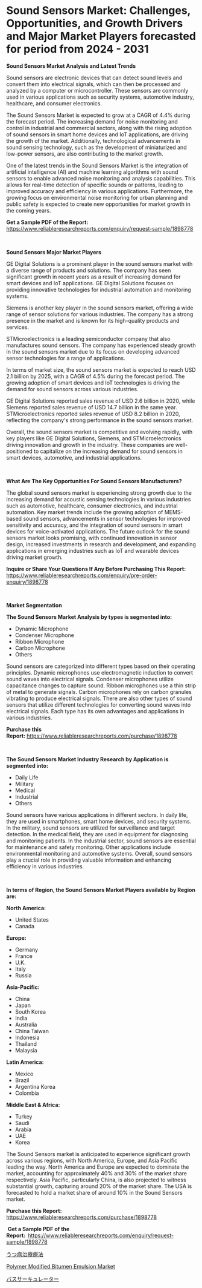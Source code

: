 <p><h1>Sound Sensors Market: Challenges, Opportunities, and Growth Drivers and Major Market Players forecasted for period from 2024 - 2031</h1></p><p><strong>Sound Sensors Market Analysis and Latest Trends</strong></p>
<p><p>Sound sensors are electronic devices that can detect sound levels and convert them into electrical signals, which can then be processed and analyzed by a computer or microcontroller. These sensors are commonly used in various applications such as security systems, automotive industry, healthcare, and consumer electronics.</p><p>The Sound Sensors Market is expected to grow at a CAGR of 4.4% during the forecast period. The increasing demand for noise monitoring and control in industrial and commercial sectors, along with the rising adoption of sound sensors in smart home devices and IoT applications, are driving the growth of the market. Additionally, technological advancements in sound sensing technology, such as the development of miniaturized and low-power sensors, are also contributing to the market growth.</p><p>One of the latest trends in the Sound Sensors Market is the integration of artificial intelligence (AI) and machine learning algorithms with sound sensors to enable advanced noise monitoring and analysis capabilities. This allows for real-time detection of specific sounds or patterns, leading to improved accuracy and efficiency in various applications. Furthermore, the growing focus on environmental noise monitoring for urban planning and public safety is expected to create new opportunities for market growth in the coming years.</p></p>
<p><strong>Get a Sample PDF of the Report:&nbsp;</strong> <a href="https://www.reliableresearchreports.com/enquiry/request-sample/1898778">https://www.reliableresearchreports.com/enquiry/request-sample/1898778</a></p>
<p>&nbsp;</p>
<p><strong>Sound Sensors Major Market Players</strong></p>
<p><p>GE Digital Solutions is a prominent player in the sound sensors market with a diverse range of products and solutions. The company has seen significant growth in recent years as a result of increasing demand for smart devices and IoT applications. GE Digital Solutions focuses on providing innovative technologies for industrial automation and monitoring systems.</p><p>Siemens is another key player in the sound sensors market, offering a wide range of sensor solutions for various industries. The company has a strong presence in the market and is known for its high-quality products and services.</p><p>STMicroelectronics is a leading semiconductor company that also manufactures sound sensors. The company has experienced steady growth in the sound sensors market due to its focus on developing advanced sensor technologies for a range of applications.</p><p>In terms of market size, the sound sensors market is expected to reach USD 2.1 billion by 2025, with a CAGR of 4.5% during the forecast period. The growing adoption of smart devices and IoT technologies is driving the demand for sound sensors across various industries.</p><p>GE Digital Solutions reported sales revenue of USD 2.6 billion in 2020, while Siemens reported sales revenue of USD 14.7 billion in the same year. STMicroelectronics reported sales revenue of USD 8.2 billion in 2020, reflecting the company's strong performance in the sound sensors market.</p><p>Overall, the sound sensors market is competitive and evolving rapidly, with key players like GE Digital Solutions, Siemens, and STMicroelectronics driving innovation and growth in the industry. These companies are well-positioned to capitalize on the increasing demand for sound sensors in smart devices, automotive, and industrial applications.</p></p>
<p>&nbsp;</p>
<p><strong>What Are The Key Opportunities For Sound Sensors Manufacturers?</strong></p>
<p><p>The global sound sensors market is experiencing strong growth due to the increasing demand for acoustic sensing technologies in various industries such as automotive, healthcare, consumer electronics, and industrial automation. Key market trends include the growing adoption of MEMS-based sound sensors, advancements in sensor technologies for improved sensitivity and accuracy, and the integration of sound sensors in smart devices for voice-activated applications. The future outlook for the sound sensors market looks promising, with continued innovation in sensor design, increased investments in research and development, and expanding applications in emerging industries such as IoT and wearable devices driving market growth.</p></p>
<p><strong>Inquire or Share Your Questions If Any Before Purchasing This Report:</strong> <a href="https://www.reliableresearchreports.com/enquiry/pre-order-enquiry/1898778">https://www.reliableresearchreports.com/enquiry/pre-order-enquiry/1898778</a></p>
<p>&nbsp;</p>
<p><strong>Market Segmentation</strong></p>
<p><strong>The Sound Sensors Market Analysis by types is segmented into:</strong></p>
<p><ul><li>Dynamic Microphone</li><li>Condenser Microphone</li><li>Ribbon Microphone</li><li>Carbon Microphone</li><li>Others</li></ul></p>
<p><p>Sound sensors are categorized into different types based on their operating principles. Dynamic microphones use electromagnetic induction to convert sound waves into electrical signals. Condenser microphones utilize capacitance changes to capture sound. Ribbon microphones use a thin strip of metal to generate signals. Carbon microphones rely on carbon granules vibrating to produce electrical signals. There are also other types of sound sensors that utilize different technologies for converting sound waves into electrical signals. Each type has its own advantages and applications in various industries.</p></p>
<p><strong>Purchase this Report:&nbsp;</strong><a href="https://www.reliableresearchreports.com/purchase/1898778">https://www.reliableresearchreports.com/purchase/1898778</a></p>
<p>&nbsp;</p>
<p><strong>The Sound Sensors Market Industry Research by Application is segmented into:</strong></p>
<p><ul><li>Daily Life</li><li>Military</li><li>Medical</li><li>Industrial</li><li>Others</li></ul></p>
<p><p>Sound sensors have various applications in different sectors. In daily life, they are used in smartphones, smart home devices, and security systems. In the military, sound sensors are utilized for surveillance and target detection. In the medical field, they are used in equipment for diagnosing and monitoring patients. In the industrial sector, sound sensors are essential for maintenance and safety monitoring. Other applications include environmental monitoring and automotive systems. Overall, sound sensors play a crucial role in providing valuable information and enhancing efficiency in various industries.</p></p>
<p>&nbsp;</p>
<p><strong>In terms of Region, the Sound Sensors Market Players available by Region are:</strong></p>
<p>
    <p> <strong> North America: </strong>
        <ul>
            <li>United States</li>
            <li>Canada</li>
        </ul>
        </p> 
    <p> <strong> Europe: </strong>
        <ul>
            <li>Germany</li>
            <li>France</li>
            <li>U.K.</li>
            <li>Italy</li>
            <li>Russia</li>
        </ul>
        </p> 
    <p> <strong> Asia-Pacific: </strong>
        <ul>
            <li>China</li>
            <li>Japan</li>
            <li>South Korea</li>
            <li>India</li>
            <li>Australia</li>
            <li>China Taiwan</li>
            <li>Indonesia</li>
            <li>Thailand</li>
            <li>Malaysia</li>
        </ul>
        </p> 
    <p> <strong> Latin America: </strong>
        <ul>
            <li>Mexico</li>
            <li>Brazil</li>
            <li>Argentina Korea</li>
            <li>Colombia</li>
        </ul>
        </p> 
    <p> <strong> Middle East & Africa: </strong>
        <ul>
            <li>Turkey</li>
            <li>Saudi</li>
            <li>Arabia</li>
            <li>UAE</li>
            <li>Korea</li>
        </ul>
    </p>
    </p>
<p><p>The Sound Sensors market is anticipated to experience significant growth across various regions, with North America, Europe, and Asia Pacific leading the way. North America and Europe are expected to dominate the market, accounting for approximately 40% and 30% of the market share respectively. Asia Pacific, particularly China, is also projected to witness substantial growth, capturing around 20% of the market share. The USA is forecasted to hold a market share of around 10% in the Sound Sensors market.</p></p>
<p><strong>Purchase this Report: </strong><a href="https://www.reliableresearchreports.com/purchase/1898778">https://www.reliableresearchreports.com/purchase/1898778</a></p>
<p>&nbsp;<strong>Get a Sample PDF of the Report:&nbsp;&nbsp;</strong><a href="https://www.reliableresearchreports.com/enquiry/request-sample/1898778">https://www.reliableresearchreports.com/enquiry/request-sample/1898778</a></p>
<p><strong></strong></p>
<p><p><a href="https://github.com/nemesis2824/Market-Research-Report-List-1/blob/main/79471478839.md">うつ病治療療法</a></p><p><a href="https://silk-columnist-571.notion.site/Polymer-Modified-Bitumen-Emulsion-Market-Research-Report-Reveals-The-Latest-Trends-And-Opportunities-9903307398a248f184eb27710fca02d4">Polymer Modified Bitumen Emulsion Market</a></p><p><a href="https://medium.com/@kelscdowell78456/%E3%83%90%E3%82%B9%E3%82%B5%E3%83%BC%E3%82%AD%E3%83%A5%E3%83%AC%E3%83%BC%E3%82%BF%E3%83%BC%E5%B8%82%E5%A0%B4%E8%A6%8F%E6%A8%A1%E3%81%A8%E5%B8%82%E5%A0%B4%E5%8B%95%E5%90%91-%E5%AE%8C%E5%85%A8%E3%81%AA%E7%94%A3%E6%A5%AD%E6%A6%82%E8%A6%81-2024%E5%B9%B4%E3%81%8B%E3%82%892031%E5%B9%B4-06a23de3a1b2">バスサーキュレーター</a></p></p>